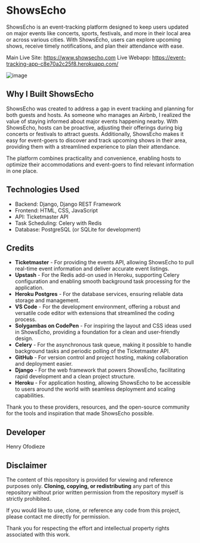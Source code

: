 # ShowsEcho

ShowsEcho is an event-tracking platform designed to keep users updated on major events like concerts, sports, festivals, and more in their local area or across various cities. With ShowsEcho, users can explore upcoming shows, receive timely notifications, and plan their attendance with ease.

Main Live Site: https://www.showsecho.com
Live Webapp: https://event-tracking-app-c8e70a2c25f8.herokuapp.com/



![image](https://github.com/user-attachments/assets/72bcb887-1415-400e-8a90-772e36f6b1e4)


## Why I Built ShowsEcho

ShowsEcho was created to address a gap in event tracking and planning for both guests and hosts. As someone who manages an Airbnb, I realized the value of staying informed about major events happening nearby. With ShowsEcho, hosts can be proactive, adjusting their offerings during big concerts or festivals to attract guests. Additionally, ShowsEcho makes it easy for event-goers to discover and track upcoming shows in their area, providing them with a streamlined experience to plan their attendance.

The platform combines practicality and convenience, enabling hosts to optimize their accommodations and event-goers to find relevant information in one place.


## Technologies Used

- Backend: Django, Django REST Framework
- Frontend: HTML, CSS, JavaScript
- API: Ticketmaster API
- Task Scheduling: Celery with Redis
- Database: PostgreSQL (or SQLite for development)

## Credits

- **Ticketmaster** - For providing the events API, allowing ShowsEcho to pull real-time event information and deliver accurate event listings.
- **Upstash** - For the Redis add-on used in Heroku, supporting Celery configuration and enabling smooth background task processing for the application.
- **Heroku Postgres** - For the database services, ensuring reliable data storage and management.
- **VS Code** - For the development environment, offering a robust and versatile code editor with extensions that streamlined the coding process.
- **Solygambas on CodePen** - For inspiring the layout and CSS ideas used in ShowsEcho, providing a foundation for a clean and user-friendly design.
- **Celery** - For the asynchronous task queue, making it possible to handle background tasks and periodic polling of the Ticketmaster API.
- **GitHub** - For version control and project hosting, making collaboration and deployment easier.
- **Django** - For the web framework that powers ShowsEcho, facilitating rapid development and a clean project structure.
- **Heroku** - For application hosting, allowing ShowsEcho to be accessible to users around the world with seamless deployment and scaling capabilities.
  
Thank you to these providers, resources, and the open-source community for the tools and inspiration that made ShowsEcho possible.


## Developer
Henry Ofodieze


## Disclaimer

The content of this repository is provided for viewing and reference purposes only. **Cloning, copying, or redistributing** any part of this repository without prior written permission from the repository myself is strictly prohibited.

If you would like to use, clone, or reference any code from this project, please contact me directly for permission.

Thank you for respecting the effort and intellectual property rights associated with this work.


